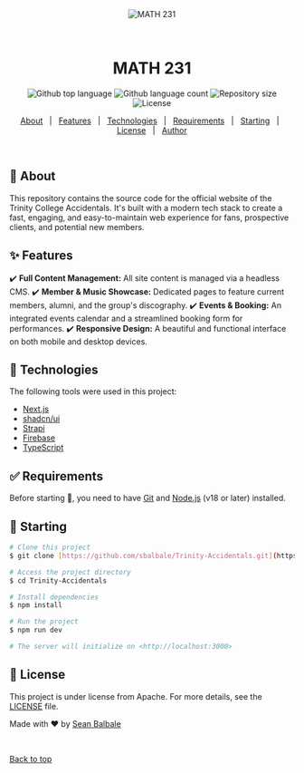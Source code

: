 <div align="center" id="top"> 
  <img src="./.github/app.gif" alt="MATH 231" />

  &#xa0;

  <!-- <a href="https://math231.netlify.app">Demo</a> -->
</div>

<h1 align="center">MATH 231</h1>

<p align="center">
  <img alt="Github top language" src="https://img.shields.io/github/languages/top/sbalbale/Trinity-Accidentals?color=56BEB8">

  <img alt="Github language count" src="https://img.shields.io/github/languages/count/sbalbale/Trinity-Accidentals?color=56BEB8">

  <img alt="Repository size" src="https://img.shields.io/github/repo-size/sbalbale/Trinity-Accidentals?color=56BEB8">

  <img alt="License" src="https://img.shields.io/github/license/sbalbale/Trinity-Accidentals?color=56BEB8">

  <!-- <img alt="Github issues" src="https://img.shields.io/github/issues/sbalbale/Trinity-Accidentals?color=56BEB8" /> -->

  <!-- <img alt="Github forks" src="https://img.shields.io/github/forks/sbalbale/Trinity-Accidentals?color=56BEB8" /> -->

  <!-- <img alt="Github stars" src="https://img.shields.io/github/stars/sbalbale/Trinity-Accidentals?color=56BEB8" /> -->
</p>

<!-- Status -->

<!-- <h4 align="center"> 
	🚧  Trinity-Accidentals 🚀 Under construction...  🚧
</h4> 

<hr> -->

<p align="center">
  <a href="#dart-about">About</a> &#xa0; | &#xa0; 
  <a href="#sparkles-features">Features</a> &#xa0; | &#xa0;
  <a href="#rocket-technologies">Technologies</a> &#xa0; | &#xa0;
  <a href="#white_check_mark-requirements">Requirements</a> &#xa0; | &#xa0;
  <a href="#checkered_flag-starting">Starting</a> &#xa0; | &#xa0;
  <a href="#memo-license">License</a> &#xa0; | &#xa0;
  <a href="https://github.com/sbalbale" target="_blank">Author</a>
</p>

<br>

## :dart: About ##

This repository contains the source code for the official website of the Trinity College Accidentals. It's built with a modern tech stack to create a fast, engaging, and easy-to-maintain web experience for fans, prospective clients, and potential new members.


## :sparkles: Features ##

:heavy_check_mark: **Full Content Management:** All site content is managed via a headless CMS.
:heavy_check_mark: **Member & Music Showcase:** Dedicated pages to feature current members, alumni, and the group's discography.
:heavy_check_mark: **Events & Booking:** An integrated events calendar and a streamlined booking form for performances.
:heavy_check_mark: **Responsive Design:** A beautiful and functional interface on both mobile and desktop devices.


## :rocket: Technologies ##

The following tools were used in this project:

- [Next.js](https://nextjs.org/)
- [shadcn/ui](https://ui.shadcn.com/)
- [Strapi](https://strapi.io/)
- [Firebase](https://firebase.google.com/)
- [TypeScript](https://www.typescriptlang.org/)


## :white_check_mark: Requirements ##

Before starting :checkered_flag:, you need to have [Git](https://git-scm.com) and [Node.js](https://nodejs.org/en/) (v18 or later) installed.


## :checkered_flag: Starting ##

```bash
# Clone this project
$ git clone [https://github.com/sbalbale/Trinity-Accidentals.git](https://github.com/sbalbale/Trinity-Accidentals.git)

# Access the project directory
$ cd Trinity-Accidentals

# Install dependencies
$ npm install

# Run the project
$ npm run dev

# The server will initialize on <http://localhost:3000>
```

## :memo: License ##

This project is under license from Apache. For more details, see the [LICENSE](LICENSE) file.


Made with :heart: by <a href="https://github.com/sbalbale" target="_blank">Sean Balbale</a>

&#xa0;

<a href="#top">Back to top</a>
